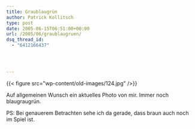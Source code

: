 ```yaml
---
title: Graublaugrün
author: Patrick Kollitsch
type: post
date: 2005-06-15T06:51:00+00:00
url: /2005/06/graublaugruen/
dsq_thread_id:
  - "6412166437"




---
```

{{< figure src="wp-content/old-images/124.jpg" />}}

Auf allgemeinen Wunsch ein aktuelles Photo von mir. Immer noch blaugraugrün.

PS: Bei genauerem Betrachten sehe ich da gerade, dass braun auch noch im Spiel ist.
